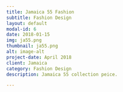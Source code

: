 ```yaml
---
title: Jamaica 55 Fashion 
subtitle: Fashion Design
layout: default
modal-id: 6
date: 2018-01-15
img: ja55.png
thumbnail: ja55.png
alt: image-alt
project-date: April 2018
client: Jamaica
category: Fashion Design
description: Jamaica 55 collection peice.

---
```



